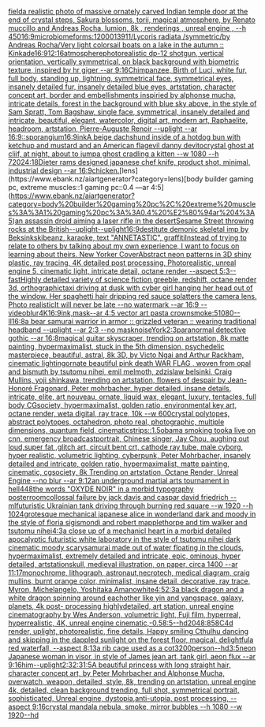 [field](https://www.ebank.nz/aiartgenerator?category=field)[a realistic photo of massive ornately carved Indian temple door at the end of crystal steps, Sakura blossoms, torii, magical atmosphere, by Renato muccillo and Andreas Rocha, lumion, 8k , renderings , unreal engine , --h 450](https://www.ebank.nz/aiartgenerator?category=a%20realistic%20photo%20of%20massive%20ornately%20carved%20Indian%20temple%20door%20at%20the%20end%20of%20crystal%20steps%2C%20Sakura%20blossoms%2C%20torii%2C%20magical%20atmosphere%2C%20by%20Renato%20muccillo%20and%20Andreas%20Rocha%2C%20lumion%2C%208k%20%2C%20renderings%20%2C%20unreal%20engine%20%2C%20--h%20450)[16:9](https://www.ebank.nz/aiartgenerator?category=16%3A9)[microbiome](https://www.ebank.nz/aiartgenerator?category=microbiome)[forms:1](https://www.ebank.nz/aiartgenerator?category=forms%3A1)[2000](https://www.ebank.nz/aiartgenerator?category=2000)[1391](https://www.ebank.nz/aiartgenerator?category=1391)[1](https://www.ebank.nz/aiartgenerator?category=1)[/Lycoris radiata /symmetric/by Andreas Rocha/Very light color](https://www.ebank.nz/aiartgenerator?category=/Lycoris%20radiata%20/symmetric/by%20Andreas%20Rocha/Very%20light%20color)[sail boats on a lake in the autumn :: Kinkade](https://www.ebank.nz/aiartgenerator?category=sail%20boats%20on%20a%20lake%20in%20the%20autumn%20%3A%3A%20Kinkade)[16:9](https://www.ebank.nz/aiartgenerator?category=16%3A9)[12:16](https://www.ebank.nz/aiartgenerator?category=12%3A16)[atmosphere](https://www.ebank.nz/aiartgenerator?category=atmosphere)[photorealistic dp-12 shotgun, vertical orientation, vertically symmetrical, on black background with biometric texture, inspired by hr giger --ar 9:16](https://www.ebank.nz/aiartgenerator?category=photorealistic%20dp-12%20shotgun%2C%20vertical%20orientation%2C%20vertically%20symmetrical%2C%20on%20black%20background%20with%20biometric%20texture%2C%20inspired%20by%20hr%20giger%20--ar%209%3A16)[Chimpanzee, Birth of Luci, white fur, full body, standing up, lightning, symmetrical face, symmetrical eyes, insanely detailed fur, insanely detailed blue eyes, artstation, character concept art, border and embellishments inspiried by alphonse mucha, intricate details, forest in the background with blue sky above, in the style of Sam Spratt, Tom Bagshaw, single face, symmetrical, insanely detailed and intricate, beautiful, elegant, watercolor, digital art, modern art, Raphaelite, headroom, artstation, Pierre-Auguste Renoir --uplight --ar 16:9](https://www.ebank.nz/aiartgenerator?category=Chimpanzee%2C%20Birth%20of%20Luci%2C%20white%20fur%2C%20full%20body%2C%20standing%20up%2C%20lightning%2C%20symmetrical%20face%2C%20symmetrical%20eyes%2C%20insanely%20detailed%20fur%2C%20insanely%20detailed%20blue%20eyes%2C%20artstation%2C%20character%20concept%20art%2C%20border%20and%20embellishments%20inspiried%20by%20alphonse%20mucha%2C%20intricate%20details%2C%20forest%20in%20the%20background%20with%20blue%20sky%20above%2C%20in%20the%20style%20of%20Sam%20Spratt%2C%20Tom%20Bagshaw%2C%20single%20face%2C%20symmetrical%2C%20insanely%20detailed%20and%20intricate%2C%20beautiful%2C%20elegant%2C%20watercolor%2C%20digital%20art%2C%20modern%20art%2C%20Raphaelite%2C%20headroom%2C%20artstation%2C%20Pierre-Auguste%20Renoir%20--uplight%20--ar%2016%3A9)[::](https://www.ebank.nz/aiartgenerator?category=%3A%3A)[sporangium](https://www.ebank.nz/aiartgenerator?category=sporangium)[16:9](https://www.ebank.nz/aiartgenerator?category=16%3A9)[ink](https://www.ebank.nz/aiartgenerator?category=ink)[A beige dachshund inside of a hotdog bun with ketchup and mustard and an American flag](https://www.ebank.nz/aiartgenerator?category=A%20beige%20dachshund%20inside%20of%20a%20hotdog%20bun%20with%20ketchup%20and%20mustard%20and%20an%20American%20flag)[evil danny devito](https://www.ebank.nz/aiartgenerator?category=evil%20danny%20devito)[crystal ghost at cliif, at night, about to jump](https://www.ebank.nz/aiartgenerator?category=crystal%20ghost%20at%20cliif%2C%20at%20night%2C%20about%20to%20jump)[a ghost cradling a kitten --w 1080 --h 720](https://www.ebank.nz/aiartgenerator?category=a%20ghost%20cradling%20a%20kitten%20--w%201080%20--h%20720)[24:18](https://www.ebank.nz/aiartgenerator?category=24%3A18)[Dieter rams designed japanese chef knife, product shot, minimal, industrial design --ar 16:9](https://www.ebank.nz/aiartgenerator?category=Dieter%20rams%20designed%20japanese%20chef%20knife%2C%20product%20shot%2C%20minimal%2C%20industrial%20design%20--ar%2016%3A9)[chicken.](https://www.ebank.nz/aiartgenerator?category=chicken.)[lens](https://www.ebank.nz/aiartgenerator?category=lens)[body builder gaming pc, extreme muscles::1 gaming pc::0.4 —ar 4:5](https://www.ebank.nz/aiartgenerator?category=body%20builder%20gaming%20pc%2C%20extreme%20muscles%3A%3A1%20gaming%20pc%3A%3A0.4%20%E2%80%94ar%204%3A5)[an assassin droid aiming a laser rifle in the desert](https://www.ebank.nz/aiartgenerator?category=an%20assassin%20droid%20aiming%20a%20laser%20rifle%20in%20the%20desert)[Sesame Street throwing rocks at the British](https://www.ebank.nz/aiartgenerator?category=Sesame%20Street%20throwing%20rocks%20at%20the%20British)[--uplight](https://www.ebank.nz/aiartgenerator?category=--uplight)[--uplight](https://www.ebank.nz/aiartgenerator?category=--uplight)[16:9](https://www.ebank.nz/aiartgenerator?category=16%3A9)[destitute demonic skeletal imp by Beksinkski](https://www.ebank.nz/aiartgenerator?category=destitute%20demonic%20skeletal%20imp%20by%20Beksinkski)[beanz, karaoke, text "ANNETASTIC", graffiti](https://www.ebank.nz/aiartgenerator?category=beanz%2C%20karaoke%2C%20text%20%22ANNETASTIC%22%2C%20graffiti)[Instead of trying to relate to others by talking about my own experience, I want to focus on learning about theirs. New Yorker Cover](https://www.ebank.nz/aiartgenerator?category=Instead%20of%20trying%20to%20relate%20to%20others%20by%20talking%20about%20my%20own%20experience%2C%20I%20want%20to%20focus%20on%20learning%20about%20theirs.%20New%20Yorker%20Cover)[Abstract neon patterns in 3D shiny plastic, ray tracing, 4K detailed post processing, Photorealistic, unreal engine 5, cinematic light, intricate detail, octane render --aspect 5:3](https://www.ebank.nz/aiartgenerator?category=Abstract%20neon%20patterns%20in%203D%20shiny%20plastic%2C%20ray%20tracing%2C%204K%20detailed%20post%20processing%2C%20Photorealistic%2C%20unreal%20engine%205%2C%20cinematic%20light%2C%20intricate%20detail%2C%20octane%20render%20--aspect%205%3A3)[--fast](https://www.ebank.nz/aiartgenerator?category=--fast)[Highly detailed variety of science fiction greeble, redshift, octane render 3d, orthographic](https://www.ebank.nz/aiartgenerator?category=Highly%20detailed%20variety%20of%20science%20fiction%20greeble%2C%20redshift%2C%20octane%20render%203d%2C%20orthographic)[taxi driving at dusk with cyber girl hanging her head out of the  window. Her spaghetti hair dripping red sauce splatters the camera lens. Photo realistic](https://www.ebank.nz/aiartgenerator?category=taxi%20driving%20at%20dusk%20with%20cyber%20girl%20hanging%20her%20head%20out%20of%20the%20%20window.%20Her%20spaghetti%20hair%20dripping%20red%20sauce%20splatters%20the%20camera%20lens.%20Photo%20realistic)[It will never be late --no watermark --ar 16:9 --video](https://www.ebank.nz/aiartgenerator?category=It%20will%20never%20be%20late%20--no%20watermark%20--ar%2016%3A9%20--video)[blur](https://www.ebank.nz/aiartgenerator?category=blur)[4K](https://www.ebank.nz/aiartgenerator?category=4K)[16:9](https://www.ebank.nz/aiartgenerator?category=16%3A9)[ink,](https://www.ebank.nz/aiartgenerator?category=ink%2C)[mask](https://www.ebank.nz/aiartgenerator?category=mask)[--ar 4:5 vector art pasta crown](https://www.ebank.nz/aiartgenerator?category=--ar%204%3A5%20vector%20art%20pasta%20crown)[smoke:5](https://www.ebank.nz/aiartgenerator?category=smoke%3A5)[1080](https://www.ebank.nz/aiartgenerator?category=1080)[--ll](https://www.ebank.nz/aiartgenerator?category=--ll)[16:8](https://www.ebank.nz/aiartgenerator?category=16%3A8)[a bear samurai warrior in armor :: grizzled veteran :: wearing traditional headband --uplight --ar 2:3 --no mask](https://www.ebank.nz/aiartgenerator?category=a%20bear%20samurai%20warrior%20in%20armor%20%3A%3A%20grizzled%20veteran%20%3A%3A%20wearing%20traditional%20headband%20--uplight%20--ar%202%3A3%20--no%20mask)[noise](https://www.ebank.nz/aiartgenerator?category=noise)[York](https://www.ebank.nz/aiartgenerator?category=York)[2:3](https://www.ebank.nz/aiartgenerator?category=2%3A3)[paranormal detective gothic --ar 16:8](https://www.ebank.nz/aiartgenerator?category=paranormal%20detective%20gothic%20--ar%2016%3A8)[magical guitar skyscraper, trending on artstation, 8k matte painting, hypermaximalist, stuck in the 5th dimension, psychedelic masterpiece, beautiful, astral, 8k 3D, by Victo Ngai and Arthur Rackham, cinematic lighting](https://www.ebank.nz/aiartgenerator?category=magical%20guitar%20skyscraper%2C%20trending%20on%20artstation%2C%208k%20matte%20painting%2C%20hypermaximalist%2C%20stuck%20in%20the%205th%20dimension%2C%20psychedelic%20masterpiece%2C%20beautiful%2C%20astral%2C%208k%203D%2C%20by%20Victo%20Ngai%20and%20Arthur%20Rackham%2C%20cinematic%20lighting)[ornate beautiful pink death WAR FLAG , woven from opal and bismuth by tsutomu nihei, emil melmoth, zdzislaw belsinki, Craig Mullins, yoji shinkawa, trending on artstation, flowers of despair by Jean-Honoré Fragonard, Peter mohrbacher, hyper detailed, insane details, intricate, elite, art nouveau, ornate, liquid wax, elegant, luxury, tentacles, full body CGsociety, hypermaximalist, golden ratio, environmental key art, octane render, weta digital, ray trace, 10k --w 600](https://www.ebank.nz/aiartgenerator?category=ornate%20beautiful%20pink%20death%20WAR%20FLAG%20%2C%20woven%20from%20opal%20and%20bismuth%20by%20tsutomu%20nihei%2C%20emil%20melmoth%2C%20zdzislaw%20belsinki%2C%20Craig%20Mullins%2C%20yoji%20shinkawa%2C%20trending%20on%20artstation%2C%20flowers%20of%20despair%20by%20Jean-Honor%C3%A9%20Fragonard%2C%20Peter%20mohrbacher%2C%20hyper%20detailed%2C%20insane%20details%2C%20intricate%2C%20elite%2C%20art%20nouveau%2C%20ornate%2C%20liquid%20wax%2C%20elegant%2C%20luxury%2C%20tentacles%2C%20full%20body%20CGsociety%2C%20hypermaximalist%2C%20golden%20ratio%2C%20environmental%20key%20art%2C%20octane%20render%2C%20weta%20digital%2C%20ray%20trace%2C%2010k%20--w%20600)[crystal polytopes,  abstract polytopes, octahedron, photo real, photographic, multiple dimensions, quantum field, cinematic](https://www.ebank.nz/aiartgenerator?category=crystal%20polytopes%2C%20%20abstract%20polytopes%2C%20octahedron%2C%20photo%20real%2C%20photographic%2C%20multiple%20dimensions%2C%20quantum%20field%2C%20cinematic)[strips::1.5](https://www.ebank.nz/aiartgenerator?category=strips%3A%3A1.5)[obama smoking tooka live on cnn, emergency broadcast](https://www.ebank.nz/aiartgenerator?category=obama%20smoking%20tooka%20live%20on%20cnn%2C%20emergency%20broadcast)[portrait, Chinese singer, Jay Chou, aughing out loud,super fat ,glitch art, circuit bent crt, cathode ray tube, male cyborg, hyper realistic, volumetric lighting, cyberpunk, Peter Mohrbacher, insanely detailed and intricate, golden ratio, hypermaximalist, matte painting, cinematic, cgsociety, 8k Trending on artstation, Octane Render, Unreal Engine --no blur --ar 9:12](https://www.ebank.nz/aiartgenerator?category=portrait%2C%20Chinese%20singer%2C%20Jay%20Chou%2C%20aughing%20out%20loud%2Csuper%20fat%20%2Cglitch%20art%2C%20circuit%20bent%20crt%2C%20cathode%20ray%20tube%2C%20male%20cyborg%2C%20hyper%20realistic%2C%20volumetric%20lighting%2C%20cyberpunk%2C%20Peter%20Mohrbacher%2C%20insanely%20detailed%20and%20intricate%2C%20golden%20ratio%2C%20hypermaximalist%2C%20matte%20painting%2C%20cinematic%2C%20cgsociety%2C%208k%20Trending%20on%20artstation%2C%20Octane%20Render%2C%20Unreal%20Engine%20--no%20blur%20--ar%209%3A12)[an underground martial arts tournament in hell](https://www.ebank.nz/aiartgenerator?category=an%20underground%20martial%20arts%20tournament%20in%20hell)[448](https://www.ebank.nz/aiartgenerator?category=448)[the words "OXYDE NOIR" in a morbid typography poster](https://www.ebank.nz/aiartgenerator?category=the%20words%20%22OXYDE%20NOIR%22%20in%20a%20morbid%20typography%20poster)[room](https://www.ebank.nz/aiartgenerator?category=room)[collossal failure by jack davis and caspar david friedrich --ml](https://www.ebank.nz/aiartgenerator?category=collossal%20failure%20by%20jack%20davis%20and%20caspar%20david%20friedrich%20--ml)[futuristic Ukrainian tank driving through burning red square --w 1920 --h 1024](https://www.ebank.nz/aiartgenerator?category=futuristic%20Ukrainian%20tank%20driving%20through%20burning%20red%20square%20--w%201920%20--h%201024)[grotesque mechanical japanese alice in wonderland dark and moody in the style of floria sigismondi and robert mapplethorpe and tim walker and tsutomu nihei](https://www.ebank.nz/aiartgenerator?category=grotesque%20mechanical%20japanese%20alice%20in%20wonderland%20dark%20and%20moody%20in%20the%20style%20of%20floria%20sigismondi%20and%20robert%20mapplethorpe%20and%20tim%20walker%20and%20tsutomu%20nihei)[4:3](https://www.ebank.nz/aiartgenerator?category=4%3A3)[a close up of a mechanicl heart in a morbid detailed apocalyptic futuristic white laboratory in the style of tsutomu nihei dark cinematic moody scary](https://www.ebank.nz/aiartgenerator?category=a%20close%20up%20of%20a%20mechanicl%20heart%20in%20a%20morbid%20detailed%20apocalyptic%20futuristic%20white%20laboratory%20in%20the%20style%20of%20tsutomu%20nihei%20dark%20cinematic%20moody%20scary)[samurai made out of water floating in the clouds, hypermaximalist, extremely detailed and intricate, epic, ominous, hyper detailed, artstation](https://www.ebank.nz/aiartgenerator?category=samurai%20made%20out%20of%20water%20floating%20in%20the%20clouds%2C%20hypermaximalist%2C%20extremely%20detailed%20and%20intricate%2C%20epic%2C%20ominous%2C%20hyper%20detailed%2C%20artstation)[skull, medieval illustration, on paper, circa 1400 --ar 11:17](https://www.ebank.nz/aiartgenerator?category=skull%2C%20medieval%20illustration%2C%20on%20paper%2C%20circa%201400%20--ar%2011%3A17)[](https://www.ebank.nz/aiartgenerator?category=)[monochrome, lithograph, astronaut,necrotech, medical diagram, craig mullins, burnt orange color, minimalist, insane detail, decorative, ray trace, Myron, Michelangelo, Yoshitaka Amano](https://www.ebank.nz/aiartgenerator?category=monochrome%2C%20lithograph%2C%20astronaut%2Cnecrotech%2C%20medical%20diagram%2C%20craig%20mullins%2C%20burnt%20orange%20color%2C%20minimalist%2C%20insane%20detail%2C%20decorative%2C%20ray%20trace%2C%20Myron%2C%20Michelangelo%2C%20Yoshitaka%20Amano)[white](https://www.ebank.nz/aiartgenerator?category=white)[4:5](https://www.ebank.nz/aiartgenerator?category=4%3A5)[2:3](https://www.ebank.nz/aiartgenerator?category=2%3A3)[a black dragon and a white dragon spinning around eachother like yin and yang](https://www.ebank.nz/aiartgenerator?category=a%20black%20dragon%20and%20a%20white%20dragon%20spinning%20around%20eachother%20like%20yin%20and%20yang)[space, galaxy, planets, 4k post- processing highlydetailed, art station, unreal engine cinematography by Wes Anderson, volumetric light, Fuji film, hyperreal, hyperrealistic, 4K, unreal engine cinematic,](https://www.ebank.nz/aiartgenerator?category=space%2C%20galaxy%2C%20planets%2C%204k%20post-%20processing%20highlydetailed%2C%20art%20station%2C%20unreal%20engine%20cinematography%20by%20Wes%20Anderson%2C%20volumetric%20light%2C%20Fuji%20film%2C%20hyperreal%2C%20hyperrealistic%2C%204K%2C%20unreal%20engine%20cinematic%2C)[-0.5](https://www.ebank.nz/aiartgenerator?category=-0.5)[8:5](https://www.ebank.nz/aiartgenerator?category=8%3A5)[--hd](https://www.ebank.nz/aiartgenerator?category=--hd)[2048:858](https://www.ebank.nz/aiartgenerator?category=2048%3A858)[C4d render, uplight, photorealistic, fine details, Happy smiling Cthulhu dancing and skipping in the dappled sunlight on the forest floor, magical, delightful](https://www.ebank.nz/aiartgenerator?category=C4d%20render%2C%20uplight%2C%20photorealistic%2C%20fine%20details%2C%20Happy%20smiling%20Cthulhu%20dancing%20and%20skipping%20in%20the%20dappled%20sunlight%20on%20the%20forest%20floor%2C%20magical%2C%20delightful)[a red waterfall, --aspect 8:13](https://www.ebank.nz/aiartgenerator?category=a%20red%20waterfall%2C%20--aspect%208%3A13)[a rib cage used as a cot](https://www.ebank.nz/aiartgenerator?category=a%20rib%20cage%20used%20as%20a%20cot)[3200](https://www.ebank.nz/aiartgenerator?category=3200)[person](https://www.ebank.nz/aiartgenerator?category=person)[--hd](https://www.ebank.nz/aiartgenerator?category=--hd)[3:5](https://www.ebank.nz/aiartgenerator?category=3%3A5)[neon Japanese woman in visor, in style of James jean art, tank girl, aeon flux --ar 9:16](https://www.ebank.nz/aiartgenerator?category=neon%20Japanese%20woman%20in%20visor%2C%20in%20style%20of%20James%20jean%20art%2C%20tank%20girl%2C%20aeon%20flux%20--ar%209%3A16)[him](https://www.ebank.nz/aiartgenerator?category=him)[--uplight](https://www.ebank.nz/aiartgenerator?category=--uplight)[2:3](https://www.ebank.nz/aiartgenerator?category=2%3A3)[2:3](https://www.ebank.nz/aiartgenerator?category=2%3A3)[1:5](https://www.ebank.nz/aiartgenerator?category=1%3A5)[A beautiful princess with long straight hair, character concept art, by Peter Mohrbacher and Alphonse Mucha, overwatch, weapon, detailed, style, 8k, trending on artstation, unreal engine 4k, detailed, clean background trending, full shot, symmetrical portrait, sophisticated, Unreal engine, dystopia,anti-utopia, post processing, --aspect 9:16](https://www.ebank.nz/aiartgenerator?category=A%20beautiful%20princess%20with%20long%20straight%20hair%2C%20character%20concept%20art%2C%20by%20Peter%20Mohrbacher%20and%20Alphonse%20Mucha%2C%20overwatch%2C%20weapon%2C%20detailed%2C%20style%2C%208k%2C%20trending%20on%20artstation%2C%20unreal%20engine%204k%2C%20detailed%2C%20clean%20background%20trending%2C%20full%20shot%2C%20symmetrical%20portrait%2C%20sophisticated%2C%20Unreal%20engine%2C%20dystopia%2Canti-utopia%2C%20post%20processing%2C%20--aspect%209%3A16)[crystal mandala nebula, smoke, mirror bubbles --h 1080 --w 1920](https://www.ebank.nz/aiartgenerator?category=crystal%20mandala%20nebula%2C%20smoke%2C%20mirror%20bubbles%20--h%201080%20--w%201920)[--hd](https://www.ebank.nz/aiartgenerator?category=--hd)